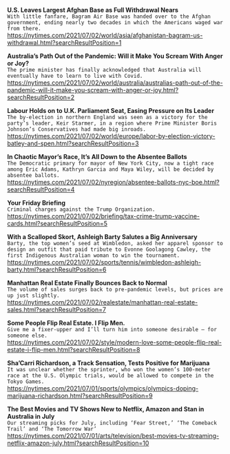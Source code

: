 **U.S. Leaves Largest Afghan Base as Full Withdrawal Nears**\
`With little fanfare, Bagram Air Base was handed over to the Afghan government, ending nearly two decades in which the Americans waged war from there.`\
https://nytimes.com/2021/07/02/world/asia/afghanistan-bagram-us-withdrawal.html?searchResultPosition=1

**Australia’s Path Out of the Pandemic: Will it Make You Scream With Anger or Joy?**\
`The prime minister has finally acknowledged that Australia will eventually have to learn to live with Covid.`\
https://nytimes.com/2021/07/02/world/australia/australias-path-out-of-the-pandemic-will-it-make-you-scream-with-anger-or-joy.html?searchResultPosition=2

**Labour Holds on to U.K. Parliament Seat, Easing Pressure on Its Leader**\
`The by-election in northern England was seen as a victory for the party’s leader, Keir Starmer, in a region where Prime Minister Boris Johnson’s Conservatives had made big inroads.`\
https://nytimes.com/2021/07/02/world/europe/labor-by-election-victory-batley-and-spen.html?searchResultPosition=3

**In Chaotic Mayor’s Race, It’s All Down to the Absentee Ballots**\
`The Democratic primary for mayor of New York City, now a tight race among Eric Adams, Kathryn Garcia and Maya Wiley, will be decided by absentee ballots.`\
https://nytimes.com/2021/07/02/nyregion/absentee-ballots-nyc-boe.html?searchResultPosition=4

**Your Friday Briefing**\
`Criminal charges against the Trump Organization.`\
https://nytimes.com/2021/07/02/briefing/tax-crime-trump-vaccine-cards.html?searchResultPosition=5

**With a Scalloped Skort, Ashleigh Barty Salutes a Big Anniversary**\
`Barty, the top women’s seed at Wimbledon, asked her apparel sponsor to design an outfit that paid tribute to Evonne Goolagong Cawley, the first Indigenous Australian woman to win the tournament.`\
https://nytimes.com/2021/07/02/sports/tennis/wimbledon-ashleigh-barty.html?searchResultPosition=6

**Manhattan Real Estate Finally Bounces Back to Normal**\
`The volume of sales surges back to pre-pandemic levels, but prices are up just slightly.`\
https://nytimes.com/2021/07/02/realestate/manhattan-real-estate-sales.html?searchResultPosition=7

**Some People Flip Real Estate. I Flip Men.**\
`Give me a fixer-upper and I’ll turn him into someone desirable — for someone else.`\
https://nytimes.com/2021/07/02/style/modern-love-some-people-flip-real-estate-i-flip-men.html?searchResultPosition=8

**Sha’Carri Richardson, a Track Sensation, Tests Positive for Marijuana**\
`It was unclear whether the sprinter, who won the women’s 100-meter race at the U.S. Olympic trials, would be allowed to compete in the Tokyo Games.`\
https://nytimes.com/2021/07/01/sports/olympics/olympics-doping-marijuana-richardson.html?searchResultPosition=9

**The Best Movies and TV Shows New to Netflix, Amazon and Stan in Australia in July**\
`Our streaming picks for July, including ‘Fear Street,’ ‘The Comeback Trail’ and ‘The Tomorrow War’`\
https://nytimes.com/2021/07/01/arts/television/best-movies-tv-streaming-netflix-amazon-july.html?searchResultPosition=10

